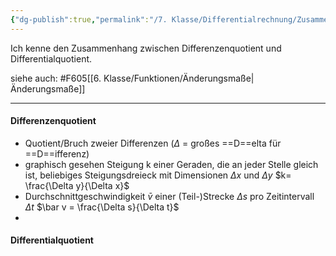 ```yaml
---
{"dg-publish":true,"permalink":"/7. Klasse/Differentialrechnung/Zusammenhang zwischen Differenzenquotient und Differentialquotient/","tags":["F703","F7","7kl"]}
---
```


Ich kenne den Zusammenhang zwischen Differenzenquotient und Differentialquotient.

siehe auch:
#F605[[6. Klasse/Funktionen/Änderungsmaße\|Änderungsmaße]]
___
#### Differenzenquotient
* Quotient/Bruch zweier Differenzen ($\Delta$ = großes ==D==elta für ==D==ifferenz)
* graphisch gesehen Steigung k einer Geraden, die an jeder Stelle gleich ist, beliebiges Steigungsdreieck mit Dimensionen $\Delta x$ und $\Delta y$ 
  $k= \frac{\Delta y}{\Delta x}$ 
* Durchschnittgeschwindigkeit $\bar v$ einer (Teil-)Strecke $\Delta s$ pro Zeitintervall $\Delta t$ 
  $\bar v = \frac{\Delta s}{\Delta t}$ 
* 

#### Differentialquotient